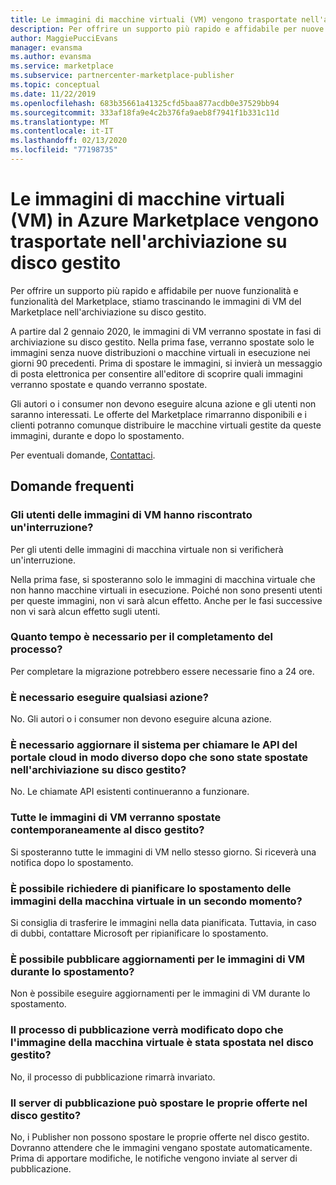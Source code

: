 ```yaml
---
title: Le immagini di macchine virtuali (VM) vengono trasportate nell'archiviazione su disco gestito in Azure Marketplace
description: Per offrire un supporto più rapido e affidabile per nuove funzionalità e funzionalità del Marketplace, stiamo trascinando le immagini di VM del Marketplace nell'archiviazione su disco gestito.
author: MaggiePucciEvans
manager: evansma
ms.author: evansma
ms.service: marketplace
ms.subservice: partnercenter-marketplace-publisher
ms.topic: conceptual
ms.date: 11/22/2019
ms.openlocfilehash: 683b35661a41325cfd5baa877acdb0e37529bb94
ms.sourcegitcommit: 333af18fa9e4c2b376fa9aeb8f7941f1b331c11d
ms.translationtype: MT
ms.contentlocale: it-IT
ms.lasthandoff: 02/13/2020
ms.locfileid: "77198735"
---
```

# <a name="were-moving-virtual-machine-vm-images-on-azure-marketplace-to-managed-disk-storage"></a>Le immagini di macchine virtuali (VM) in Azure Marketplace vengono trasportate nell'archiviazione su disco gestito

Per offrire un supporto più rapido e affidabile per nuove funzionalità e funzionalità del Marketplace, stiamo trascinando le immagini di VM del Marketplace nell'archiviazione su disco gestito.

A partire dal 2 gennaio 2020, le immagini di VM verranno spostate in fasi di archiviazione su disco gestito. Nella prima fase, verranno spostate solo le immagini senza nuove distribuzioni o macchine virtuali in esecuzione nei giorni 90 precedenti. Prima di spostare le immagini, si invierà un messaggio di posta elettronica per consentire all'editore di scoprire quali immagini verranno spostate e quando verranno spostate.

Gli autori o i consumer non devono eseguire alcuna azione e gli utenti non saranno interessati. Le offerte del Marketplace rimarranno disponibili e i clienti potranno comunque distribuire le macchine virtuali gestite da queste immagini, durante e dopo lo spostamento.

Per eventuali domande, [Contattaci](https://support.microsoft.com/supportforbusiness/productselection?sapId=48734891-ee9a-5d77-bf29-82bf8d8111ff).

## <a name="faqs"></a>Domande frequenti

### <a name="would-the-users-of-my-vm-images-experience-an-outage"></a>Gli utenti delle immagini di VM hanno riscontrato un'interruzione?

Per gli utenti delle immagini di macchina virtuale non si verificherà un'interruzione. 

Nella prima fase, si sposteranno solo le immagini di macchina virtuale che non hanno macchine virtuali in esecuzione. Poiché non sono presenti utenti per queste immagini, non vi sarà alcun effetto. Anche per le fasi successive non vi sarà alcun effetto sugli utenti.

### <a name="how-long-does-it-take-for-the-process-to-complete"></a>Quanto tempo è necessario per il completamento del processo?

Per completare la migrazione potrebbero essere necessarie fino a 24 ore.

### <a name="do-i-need-to-take-any-action"></a>È necessario eseguire qualsiasi azione?

No. Gli autori o i consumer non devono eseguire alcuna azione.

### <a name="do-i-have-to-update-my-system-to-call-the-cloud-portal-apis-in-a-different-way-after-they-are-moved-to-managed-disk-storage"></a>È necessario aggiornare il sistema per chiamare le API del portale cloud in modo diverso dopo che sono state spostate nell'archiviazione su disco gestito?

No. Le chiamate API esistenti continueranno a funzionare.

### <a name="would-all-my-vm-images-be-moved-to-managed-disk-at-the-same-time"></a>Tutte le immagini di VM verranno spostate contemporaneamente al disco gestito?

Si sposteranno tutte le immagini di VM nello stesso giorno. Si riceverà una notifica dopo lo spostamento.

### <a name="can-i-request-to-schedule-the-move-of-my-vm-images-to-a-later-time"></a>È possibile richiedere di pianificare lo spostamento delle immagini della macchina virtuale in un secondo momento?

Si consiglia di trasferire le immagini nella data pianificata. Tuttavia, in caso di dubbi, contattare Microsoft per ripianificare lo spostamento.

### <a name="can-i-publish-updates-to-my-vm-images-during-the-move"></a>È possibile pubblicare aggiornamenti per le immagini di VM durante lo spostamento?

Non è possibile eseguire aggiornamenti per le immagini di VM durante lo spostamento.

### <a name="will-the-publishing-process-change-after-my-vm-image-is-moved-to-managed-disk"></a>Il processo di pubblicazione verrà modificato dopo che l'immagine della macchina virtuale è stata spostata nel disco gestito?

No, il processo di pubblicazione rimarrà invariato. 

### <a name="can-the-publisher-move-their-offers-to-managed-disk"></a>Il server di pubblicazione può spostare le proprie offerte nel disco gestito?

No, i Publisher non possono spostare le proprie offerte nel disco gestito. Dovranno attendere che le immagini vengano spostate automaticamente. Prima di apportare modifiche, le notifiche vengono inviate al server di pubblicazione.
